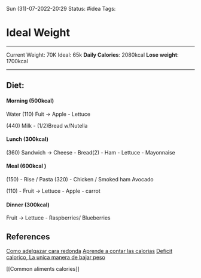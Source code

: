  Sun (31)-07-2022-20:29
Status: #idea
Tags:

# Ideal Weight

---
Current Weight: 70K
Ideal: 65k
**Daily Calories**: 2080kcal
**Lose weight**: 1700kcal

---

## Diet:

#### Morning  (500kcal)
Water
(110) Fuit -> Apple - Lettuce 

(440)  Milk - (1/2)Bread w/Nutella

#### Lunch (300kcal)
(360)  Sandwich -> Cheese - Bread(2) - Ham - Lettuce - Mayonnaise

#### Meal (600kcal )
(150) - Rise / Pasta
(320) -  Chicken / Smoked ham
Avocado

(110) - Fruit -> Lettuce - Apple - carrot


#### Dinner (300kcal)
Fruit -> Lettuce - Raspberries/ Blueberries




## References
[Como adelgazar cara redonda](https://www.youtube.com/watch?v=3VI3IzRkOAQ)
[Aprende a contar las calorias](https://www.youtube.com/watch?v=h5OqklgYJCA)
[Deficit calorico, La unica manera de bajar peso](https://www.youtube.com/watch?v=wdwK1Yf_ws0&t=11s)


[[Common aliments calories]]